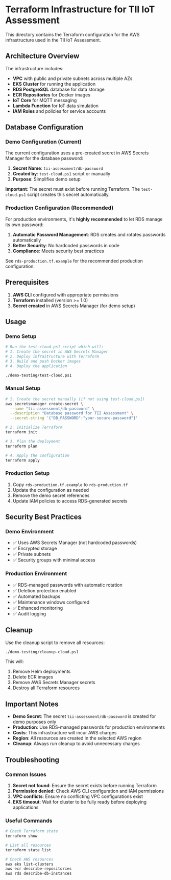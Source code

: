 # Terraform Infrastructure for TII IoT Assessment

This directory contains the Terraform configuration for the AWS infrastructure used in the TII IoT Assessment.

## Architecture Overview

The infrastructure includes:
- **VPC** with public and private subnets across multiple AZs
- **EKS Cluster** for running the application
- **RDS PostgreSQL** database for data storage
- **ECR Repositories** for Docker images
- **IoT Core** for MQTT messaging
- **Lambda Function** for IoT data simulation
- **IAM Roles** and policies for service accounts

## Database Configuration

### Demo Configuration (Current)

The current configuration uses a pre-created secret in AWS Secrets Manager for the database password:

1. **Secret Name**: `tii-assessment/db-password`
2. **Created by**: `test-cloud.ps1` script or manually
3. **Purpose**: Simplifies demo setup

**Important**: The secret must exist before running Terraform. The `test-cloud.ps1` script creates this secret automatically.

### Production Configuration (Recommended)

For production environments, it's **highly recommended** to let RDS manage its own password:

1. **Automatic Password Management**: RDS creates and rotates passwords automatically
2. **Better Security**: No hardcoded passwords in code
3. **Compliance**: Meets security best practices

See `rds-production.tf.example` for the recommended production configuration.

## Prerequisites

1. **AWS CLI** configured with appropriate permissions
2. **Terraform** installed (version >= 1.0)
3. **Secret created** in AWS Secrets Manager (for demo setup)

## Usage

### Demo Setup

```bash
# Run the test-cloud.ps1 script which will:
# 1. Create the secret in AWS Secrets Manager
# 2. Deploy infrastructure with Terraform
# 3. Build and push Docker images
# 4. Deploy the application

./demo-testing/test-cloud.ps1
```

### Manual Setup

```bash
# 1. Create the secret manually (if not using test-cloud.ps1)
aws secretsmanager create-secret \
  --name "tii-assessment/db-password" \
  --description "Database password for TII Assessment" \
  --secret-string '{"DB_PASSWORD":"your-secure-password"}'

# 2. Initialize Terraform
terraform init

# 3. Plan the deployment
terraform plan

# 4. Apply the configuration
terraform apply
```

### Production Setup

1. Copy `rds-production.tf.example` to `rds-production.tf`
2. Update the configuration as needed
3. Remove the demo secret references
4. Update IAM policies to access RDS-generated secrets

## Security Best Practices

### Demo Environment
- ✅ Uses AWS Secrets Manager (not hardcoded passwords)
- ✅ Encrypted storage
- ✅ Private subnets
- ✅ Security groups with minimal access

### Production Environment
- ✅ RDS-managed passwords with automatic rotation
- ✅ Deletion protection enabled
- ✅ Automated backups
- ✅ Maintenance windows configured
- ✅ Enhanced monitoring
- ✅ Audit logging

## Cleanup

Use the cleanup script to remove all resources:

```bash
./demo-testing/cleanup-cloud.ps1
```

This will:
1. Remove Helm deployments
2. Delete ECR images
3. Remove AWS Secrets Manager secrets
4. Destroy all Terraform resources

## Important Notes

- **Demo Secret**: The secret `tii-assessment/db-password` is created for demo purposes only
- **Production**: Use RDS-managed passwords for production environments
- **Costs**: This infrastructure will incur AWS charges
- **Region**: All resources are created in the selected AWS region
- **Cleanup**: Always run cleanup to avoid unnecessary charges

## Troubleshooting

### Common Issues

1. **Secret not found**: Ensure the secret exists before running Terraform
2. **Permission denied**: Check AWS CLI configuration and IAM permissions
3. **VPC conflicts**: Ensure no conflicting VPC configurations exist
4. **EKS timeout**: Wait for cluster to be fully ready before deploying applications

### Useful Commands

```bash
# Check Terraform state
terraform show

# List all resources
terraform state list

# Check AWS resources
aws eks list-clusters
aws ecr describe-repositories
aws rds describe-db-instances
```
